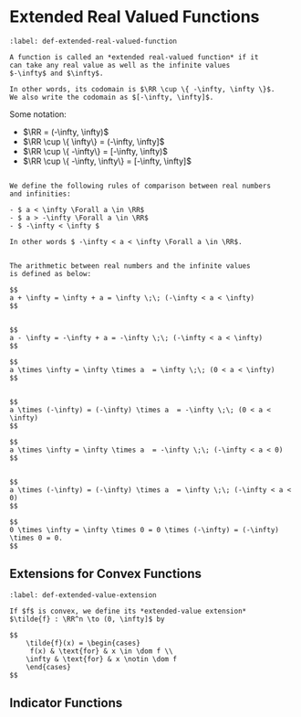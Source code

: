 # Extended Real Valued Functions

```{prf:definition} Extended real-valued function
:label: def-extended-real-valued-function

A function is called an *extended real-valued function* if it
can take any real value as well as the infinite values
$-\infty$ and $\infty$. 

In other words, its codomain is $\RR \cup \{ -\infty, \infty \}$.
We also write the codomain as $[-\infty, \infty]$.
```

Some notation:

- $\RR = (-\infty, \infty)$
- $\RR \cup \{ \infty\} = (-\infty, \infty]$
- $\RR \cup \{ -\infty\} = [-\infty, \infty)$
- $\RR \cup \{ -\infty, \infty\} = [-\infty, \infty]$


```{prf:definition} Extended valued comparison rules

We define the following rules of comparison between real numbers
and infinities:

- $ a < \infty \Forall a \in \RR$
- $ a > -\infty \Forall a \in \RR$
- $ -\infty < \infty $

In other words $ -\infty < a < \infty \Forall a \in \RR$.
```

```{prf:definition} Extended valued arithmetic

The arithmetic between real numbers and the infinite values
is defined as below:

$$
a + \infty = \infty + a = \infty \;\; (-\infty < a < \infty)
$$


$$
a - \infty = -\infty + a = -\infty \;\; (-\infty < a < \infty)
$$

$$ 
a \times \infty = \infty \times a  = \infty \;\; (0 < a < \infty)
$$ 


$$ 
a \times (-\infty) = (-\infty) \times a  = -\infty \;\; (0 < a < \infty)
$$ 

$$ 
a \times \infty = \infty \times a  = -\infty \;\; (-\infty < a < 0)
$$ 


$$ 
a \times (-\infty) = (-\infty) \times a  = \infty \;\; (-\infty < a < 0)
$$ 

$$
0 \times \infty = \infty \times 0 = 0 \times (-\infty) = (-\infty) \times 0 = 0.
$$
```

## Extensions for Convex Functions



```{prf:definition} Extended-value extension
:label: def-extended-value-extension

If $f$ is convex, we define its *extended-value extension*
$\tilde{f} : \RR^n \to (0, \infty]$ by

$$
    \tilde{f}(x) = \begin{cases} 
     f(x) & \text{for} & x \in \dom f \\
    \infty & \text{for} & x \notin \dom f
    \end{cases}
$$
```

## Indicator Functions

